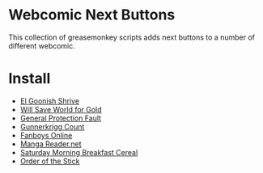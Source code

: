 # Webcomic Next Buttons

This collection of greasemonkey scripts adds next buttons to a number of
different webcomic.

# Install
* [El Goonish Shrive](egsnext.user.js)
* [Will Save World for Gold](wswfgnext.user.js)
* [General Protection Fault](gpfnext.user.js)
* [Gunnerkrigg Count](gknext.user.js)
* [Fanboys Online](fbonext.user.js)
* [Manga Reader.net](mrnnext.user.js)
* [Saturday Morning Breakfast Cereal](smbcnext.user.js)
* [Order of the Stick](ootsnext.user.js)

